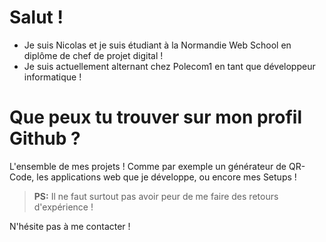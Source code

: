 # Salut !

- Je suis Nicolas et je suis étudiant à la Normandie Web School en diplôme de chef de projet digital !
- Je suis actuellement alternant chez Polecom1 en tant que développeur informatique !

# Que peux tu trouver sur mon profil Github ?

L'ensemble de mes projets ! Comme par exemple un générateur de QR-Code, les applications web que je développe, ou encore mes Setups !

> **PS:** Il ne faut surtout pas avoir peur de me faire des retours d'expérience !

N'hésite pas à me contacter !

